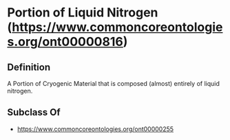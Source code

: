 # Portion of Liquid Nitrogen (https://www.commoncoreontologies.org/ont00000816)

## Definition
A Portion of Cryogenic Material that is composed (almost) entirely of liquid nitrogen.

## Subclass Of
- https://www.commoncoreontologies.org/ont00000255

